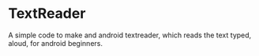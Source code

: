 # TextReader

A simple code to make and android textreader, which reads the text typed, aloud, for android beginners.
